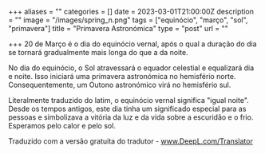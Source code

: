 +++
aliases = ""
categories = []
date = 2023-03-01T21:00:00Z
description = ""
image = "/images/spring_n.png"
tags = ["equinócio", "março", "sol", "primavera"]
title = "Primavera Astronómica"
type = "post"
url = ""

+++
20 de Março é o dia do equinócio vernal, após o qual a duração do dia se tornará gradualmente mais longa do que a da noite.

No dia do equinócio, o Sol atravessará o equador celestial e equalizará dia e noite. Isso iniciará uma primavera astronómica no hemisfério norte. Consequentemente, um Outono astronómico virá no hemisfério sul.

Literalmente traduzido do latim, o equinócio vernal significa "igual noite". Desde os tempos antigos, este dia tinha um significado especial para as pessoas e simbolizava a vitória da luz e da vida sobre a escuridão e o frio. Esperamos pelo calor e pelo sol.

Traduzido com a versão gratuita do tradutor - www.DeepL.com/Translator